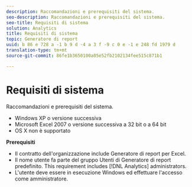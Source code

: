 ```yaml
---
description: Raccomandazioni e prerequisiti del sistema.
seo-description: Raccomandazioni e prerequisiti del sistema.
seo-title: Requisiti di sistema
solution: Analytics
title: Requisiti di sistema
topic: Generatore di report
uuid: b 86 e 728 a -1 b 9 d -4 a 3 f -9 c 0 e -1 e 248 fd 1979 d
translation-type: tm+mt
source-git-commit: 86fe1b3650100a05e52fb2102134fee515c871b1

---
```



# Requisiti di sistema

Raccomandazioni e prerequisiti del sistema.

* Windows XP o versione successiva
* Microsoft Excel 2007 o versione successiva a 32 bit o a 64 bit
* OS X non è supportato

**Prerequisiti**

* Il contratto dell'organizzazione include Generatore di report per Excel.
* Il nome utente fa parte del gruppo Utenti di Generatore di report predefinito. This requirement includes [!DNL Analytics] administrators.
* L'utente deve essere in esecuzione Windows ed effettuare l'accesso come amministratore.

